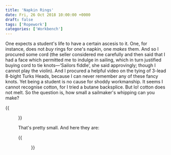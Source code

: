 ```yaml
---
title: 'Napkin Rings'
date: Fri, 26 Oct 2018 10:00:00 +0000
draft: false
tags: ['Ropework']
categories: ['Workbench']
---
```


One expects a student's life to have a certain ascesis to it.  One,
for instance, does not _buy_ rings for one's napkin, one _makes_ them.
And so I procured some cord (the seller considered me carefully and
then said that I had a face which permitted me to indulge in sailing,
which in turn justified buying cord to tie knots—‘Sailors fiddle’, she
said approvingly; though I cannot play the violin).  And I procured a
helpful video on the tying of 3-lead 8-bight Turks Heads, because I
can never remember any of these fancy knots. Yet being a student is no
cause for shoddy workmanship.  It seems I cannot recognise cotton, for
I tried a butane backsplice.  But lo! cotton does not melt.  So the
question is, how small a sailmaker's whipping can you
make?

{{<figure src="/img/dscf1215.jpg" caption="">}}

That's pretty small.  And here they are:

{{<figure src="/img/dscf1216.jpg" caption="">}}
